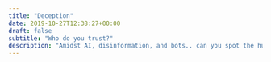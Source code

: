 ```yaml
---
title: "Deception"
date: 2019-10-27T12:38:27+00:00
draft: false
subtitle: "Who do you trust?"
description: "Amidst AI, disinformation, and bots.. can you spot the human?"
---
```


